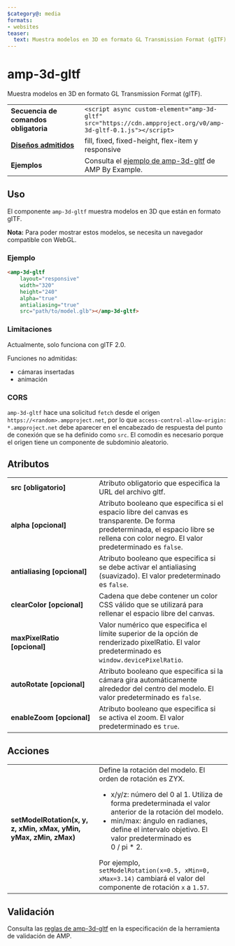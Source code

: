 ```yaml
---
$category@: media
formats:
- websites
teaser:
  text: Muestra modelos en 3D en formato GL Transmission Format (gITF).
---
```


<!--
Copyright 2018 The AMP HTML Authors. All Rights Reserved.

Licensed under the Apache License, Version 2.0 (the "License");
you may not use this file except in compliance with the License.
You may obtain a copy of the License at

      http://www.apache.org/licenses/LICENSE-2.0

Unless required by applicable law or agreed to in writing, software
distributed under the License is distributed on an "AS-IS" BASIS,
WITHOUT WARRANTIES OR CONDITIONS OF ANY KIND, either express or implied.
See the License for the specific language governing permissions and
limitations under the License.
-->

# amp-3d-gltf

Muestra modelos en 3D en formato GL Transmission Format (gITF).

<table>
  <tr>
    <td width="40%"><strong>Secuencia de comandos obligatoria</strong></td>
    <td><code>&lt;script async custom-element="amp-3d-gltf" src="https://cdn.ampproject.org/v0/amp-3d-gltf-0.1.js"&gt;&lt;/script&gt;</code></td>
  </tr>
  <tr>
    <td class="col-fourty"><strong><a href="https://www.ampproject.org/docs/guides/responsive/control_layout.html">Diseños admitidos</a></strong></td>
    <td>fill, fixed, fixed-height, flex-item y responsive</td>
  </tr>
  <tr>
    <td><strong>Ejemplos</strong></td>
    <td>Consulta el <a href="https://ampbyexample.com/components/amp-3d-gltf/">ejemplo de amp-3d-gltf</a> de AMP By Example.</td>
  </tr>
</table>

## Uso

El componente `amp-3d-gltf` muestra modelos en 3D que están en formato gITF.

**Nota:** Para poder mostrar estos modelos, se necesita un navegador compatible con WebGL.

### Ejemplo

```html
<amp-3d-gltf
    layout="responsive"
    width="320"
    height="240"
    alpha="true"
    antialiasing="true"
    src="path/to/model.glb"></amp-3d-gltf>
```

### Limitaciones

Actualmente, solo funciona con glTF 2.0.

Funciones no admitidas:

- cámaras insertadas
- animación

### CORS

`amp-3d-gltf` hace una solicitud `fetch` desde el origen `https://<random>.ampproject.net`, por lo que `access-control-allow-origin: *.ampproject.net` debe aparecer en el encabezado de respuesta del punto de conexión que se ha definido como `src`. El comodín es necesario porque el origen tiene un componente de subdominio aleatorio.

## Atributos

<table>
  <tr>
    <td width="40%"><strong>src [obligatorio]</strong></td>
    <td>Atributo obligatorio que especifica la URL del archivo gltf.</td>
  </tr>
  <tr>
    <td width="40%"><strong>alpha [opcional]</strong></td>
    <td>Atributo booleano que especifica si el espacio libre del canvas es transparente. De forma predeterminada, el espacio libre se rellena con color negro.
        El valor predeterminado es <code>false</code>.</td>
    </tr>
    <tr>
      <td width="40%"><strong>antialiasing [opcional]</strong></td>
      <td>Atributo booleano que especifica si se debe activar el antialiasing (suavizado). El valor predeterminado es <code>false</code>.</td>
    </tr>
    <tr>
      <td width="40%"><strong>clearColor [opcional]</strong></td>
      <td>Cadena que debe contener un color CSS válido que se utilizará para rellenar el espacio libre del canvas.</td>
    </tr>
    <tr>
      <td width="40%"><strong>maxPixelRatio [opcional]</strong></td>
      <td>Valor numérico que especifica el límite superior de la opción de renderizado pixelRatio. El valor predeterminado es <code>window.devicePixelRatio</code>.</td>
    </tr>
    <tr>
      <td width="40%"><strong>autoRotate [opcional]</strong></td>
      <td>Atributo booleano que especifica si la cámara gira automáticamente alrededor del centro del modelo. El valor predeterminado es <code>false</code>.</td>
    </tr>
    <tr>
      <td width="40%"><strong>enableZoom [opcional]</strong></td>
      <td>Atributo booleano que especifica si se activa el zoom. El valor predeterminado es <code>true</code>.</td>
    </tr>
  </table>

## Acciones

<table>
  <tr>
    <td width="40%"><strong>setModelRotation(x, y, z, xMin, xMax, yMin, yMax, zMin, zMax)</strong></td>
    <td>Define la rotación del modelo. El orden de rotación es ZYX.
      <ul>
        <li>x/y/z: número del 0 al 1. Utiliza de forma predeterminada el valor anterior de la rotación del modelo.</li>
        <li>min/max: ángulo en radianes, define el intervalo objetivo. El valor predeterminado es 0 / pi * 2.</li>
      </ul>
      Por ejemplo, <code>setModelRotation(x=0.5, xMin=0, xMax=3.14)</code> cambiará el valor del componente de rotación <code>x</code> a <code>1.57</code>.</td>
    </tr>
  </table>

## Validación

Consulta las [reglas de amp-3d-gltf](https://github.com/ampproject/amphtml/blob/master/extensions/amp-3d-gltf/validator-amp-3d-gltf.protoascii) en la especificación de la herramienta de validación de AMP.
